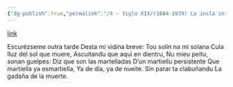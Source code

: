 ```yaml
---
{"dg-publish":true,"permalink":"/4 - Siglo XIX/(1884-1939) La incla interior/","tags":["#Siglo_19","occidental","escrito","Valdés","Padre_Galo","poema"]}
---
```


[link](http://www.araz.net/escritores/fercoron.htm)

Escurézseme outra tarde
Desta mi vidina breve:
Tou solín na mi solana
Cula lluz del sol que muere,
Ascuitandu que aquí en dientru,
Nu mieu peitu, sonan guelpes:
Diz que son las martelladas
D’un martiellu persistente
Que martiella ya esmartiella,
Ya de día, ya de nueite.
Sin parar ta clabuñandu
La gadaña de la muerte.